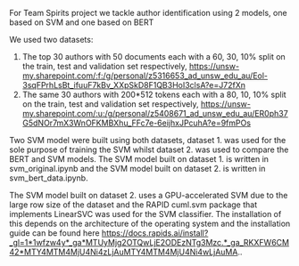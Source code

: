 For Team Spirits project we tackle author identification using 2 models, one based on SVM and one based on BERT

We used two datasets:
1. The top 30 authors with 50 documents each with a 60, 30, 10% split on the train, test and validation set respectively, https://unsw-my.sharepoint.com/:f:/g/personal/z5316653_ad_unsw_edu_au/Eol-3sqFPrhLsBt_ifuuF7kBv_XXpSkD8F1QB3HoI3clsA?e=J72fXn
2. The same 30 authors with 200*512 tokens each with a 80, 10, 10% split on the train, test and validation set respectively, https://unsw-my.sharepoint.com/:u:/g/personal/z5408671_ad_unsw_edu_au/ER0ph37G5dNOr7mX3WnOFKMBXhu_FFc7e-6eijhxJPcuhA?e=9fmPOs

Two SVM model were built using both datasets, dataset 1. was used for the sole purpose of training the SVM whilst dataset 2. was used to compare the BERT and SVM models.
The SVM model built on dataset 1. is written in svm_original.ipynb and the SVM model built on dataset 2. is written in svm_bert_data.ipynb.

The SVM model built on dataset 2. uses a GPU-accelerated SVM due to the large row size of the dataset and the RAPID cuml.svm package that implements LinearSVC was used for the SVM classifier. The installation of this depends on the architecture of the operating system and the installation guide can be found here https://docs.rapids.ai/install?_gl=1*1wfzw4y*_ga*MTUyMjg2OTQwLjE2ODEzNTg3Mzc.*_ga_RKXFW6CM42*MTY4MTM4MjU4Ni4zLjAuMTY4MTM4MjU4Ni4wLjAuMA..
